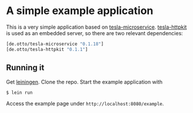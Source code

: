 # A simple example application

This is a very simple application based on [tesla-microservice](https://github.com/otto-de/tesla-microservice). [tesla-httpkit](https://github.com/otto-de/tesla-httpkit) is used as an embedded server, so there are two relevant dependencies:

```clojure
[de.otto/tesla-microservice "0.1.18"]
[de.otto/tesla-httpkit "0.1.1"]
```

## Running it
Get [leiningen](http://leiningen.org/#install). Clone the repo. Start the example application with

`$ lein run`

Access the example page under `http://localhost:8080/example`.


